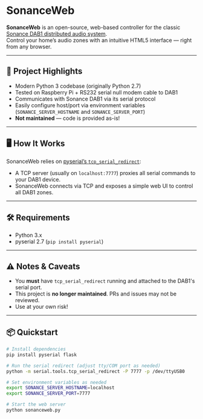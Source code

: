# SonanceWeb

**SonanceWeb** is an open-source, web-based controller for the classic  
[Sonance DAB1 distributed audio system](http://www.soundandvision.com/content/sonance-dab1-distributed-audio-system).  
Control your home’s audio zones with an intuitive HTML5 interface — right from any browser.

---

## 🚀 Project Highlights

- Modern Python 3 codebase (originally Python 2.7)
- Tested on Raspberry Pi + RS232 serial null modem cable to DAB1
- Communicates with Sonance DAB1 via its serial protocol
- Easily configure host/port via environment variables  
  (`SONANCE_SERVER_HOSTNAME` and `SONANCE_SERVER_PORT`)
- **Not maintained** — code is provided as-is!

---

## 🖥️ How It Works

SonanceWeb relies on [pyserial’s `tcp_serial_redirect`](https://pyserial.readthedocs.io/en/latest/tools.html#tcp-serial-redirect):  
- A TCP server (usually on `localhost:7777`) proxies all serial commands to your DAB1 device.
- SonanceWeb connects via TCP and exposes a simple web UI to control all DAB1 zones.

---

## 🛠️ Requirements

- Python 3.x
- pyserial 2.7 (`pip install pyserial`)

---

## ⚠️ Notes & Caveats

- You **must** have `tcp_serial_redirect` running and attached to the DAB1's serial port.
- This project is **no longer maintained**. PRs and issues may not be reviewed.
- Use at your own risk!

---

## 📦 Quickstart

```sh
# Install dependencies
pip install pyserial flask

# Run the serial redirect (adjust tty/COM port as needed)
python -m serial.tools.tcp_serial_redirect -P 7777 -p /dev/ttyUSB0

# Set environment variables as needed
export SONANCE_SERVER_HOSTNAME=localhost
export SONANCE_SERVER_PORT=7777

# Start the web server
python sonanceweb.py
